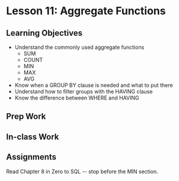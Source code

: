 # Lesson 11: Aggregate Functions

## Learning Objectives
* Understand the commonly used aggregate functions
  - SUM
  - COUNT
  - MIN
  - MAX
  - AVG
* Know when a GROUP BY clause is needed and what to put there
* Understand how to filter groups with the HAVING clause
* Know the difference between WHERE and HAVING

## Prep Work

## In-class Work

## Assignments
Read Chapter 8 in Zero to SQL -- stop before the MIN section.
